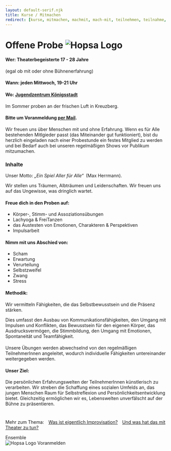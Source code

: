 ```yaml
---
layout: default-serif.njk
title: Kurse / Mitmachen
redirect: [kurse, mitmachen, machmit, mach-mit, teilnehmen, teilnahme, teilnehmer, course, participate, lernen, ueben, uben, proben, probe]
---
```


# Offene Probe <img src="/assets/favicon/favicon_transparent.png" alt="Hopsa Logo" class="w-16 h-16 inline -mt-5">

#### Wer: Theaterbegeisterte 17 - 28 Jahre
(egal ob mit oder ohne Bühnenerfahrung)

#### Wann: jeden Mittwoch, 19-21 Uhr 

#### Wo: <a href="http://www.jugendhaus-koenigstadt.de/">Jugendzentrum Königsstadt</a>
<!-- <a href="https://www.google.com/maps/place/Jugendkulturzentrum+K%C3%B6nigstadt/@52.5305617,13.4107669,17z/data=!3m1!4b1!4m6!3m5!1s0x47a84e1d37856ad7:0x358a76430490a4c!8m2!3d52.5305617!4d13.4133418!16s%2Fg%2F113dfcw7n?entry=ttu">Google Maps</a> -->
Im Sommer proben an der frischen Luft in Kreuzberg.

#### Bitte um Voranmeldung <a href="mailto:hopsaberlin@gmail.com">per Mail</a>. 

Wir freuen uns über Menschen mit und ohne Erfahrung. Wenn es für Alle bestehenden Mitlgieder passt (das Miteinander gut funktioniert), bist du herzlich eingeladen nach einer Probestunde ein festes Mitglied zu werden und bei Bedarf auch bei unseren regelmäßigen Shows vor Publikum mitzumachen.

### Inhalte

Unser Motto: *„Ein Spiel Aller für Alle“*&ensp;(Max Herrmann).

Wir stellen uns Träumen, Albträumen und Leidenschaften. Wir freuen uns auf das Ungewisse, was dringlich wartet.

#### Freue dich in den Proben auf:
<ul class="space-y-2 list-disc list-inside pl-2">
    <li>Körper-, Stimm- und Assoziationsübungen</li>
    <li>Lachyoga & FreiTanzen</li>
    <li>das Austesten von Emotionen, Charakteren & Perspektiven</li>
    <li>Impulsarbeit</li>
</ul>

#### Nimm mit uns Abschied von:
<ul class="space-y-2 list-disc list-inside pl-2">
    <li>Scham</li>
    <li>Erwartung</li>
    <li>Verurteilung</li>
    <li>Selbstzweifel</li>
    <li>Zwang</li>
    <li>Stress</li>
</ul>

#### Methodik:
Wir vermitteln Fähigkeiten, die das Selbstbewusstsein und die Präsenz stärken. 

Dies umfasst den Ausbau von Kommunikationsfähigkeiten, den Umgang mit Impulsen und Konflikten, das Bewusstsein für den eigenen Körper, das Ausdrucksvermögen, die Stimmbildung, den Umgang mit Emotionen, Spontaneität und Teamfähigkeit.

####
Unsere Übungen werden abwechselnd von den regelmäßigen TeilnehmerInnen angeleitet, wodurch individuelle Fähigkeiten untereinander weitergegeben werden. 

#### Unser Ziel:
Die persönlichen Erfahrungswelten der TeilnehmerInnen künstlerisch zu verarbeiten.
Wir streben die Schaffung eines sozialen Umfelds an, das jungen Menschen Raum für Selbstreflexion und Persönlichkeitsentwicklung bietet. Gleichzeitig ermöglichen wir es, Lebenswelten unverfälscht auf der Bühne zu präsentieren.

# 

Mehr zum Thema:&emsp;<a href="/improvisation">Was ist eigentlich Improvisation?</a>&emsp;<a href="/improvisation#theater">Und was hat das mit Theater zu tun?</a>

<div class="mt-8 text-lg flex items-center w-full justify-center">
<a class="no-underline hover:no-underline hover:text-white" style="text-decoration: none !important" href="/ensemble"><div class="py-3 px-6 max-w-10 m-6 border border-gray-300 hover:border-white hover:bg-gray-900 hover:text-white rounded-lg">Ensemble</div></a>
<a class="no-underline hover:no-underline hover:text-white" style="text-decoration: none !important" href="mailto:hopsaberlin@gmail.com"><div class="py-3 px-6 max-w-10 m-6 border border-gray-300 hover:border-white hover:bg-gray-900 hover:text-white rounded-lg"><img src="/assets/favicon/favicon_transparent.png" alt="Hopsa Logo" class="w-6 h-6 inline -mt-2">&nbsp;Voranmelden</div></a>
</div>
